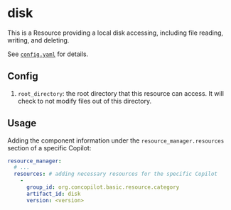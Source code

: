 # disk

This is a Resource providing a local disk accessing, including file reading, writing, and deleting.

See [`config.yaml`](./config.yaml) for details.

## Config

1. `root_directory`: the root directory that this resource can access.
   It will check to not modify files out of this directory.

## Usage

Adding the component information under the `resource_manager.resources` section of a specific Copilot:

```yaml
resource_manager:
  # ...
  resources: # adding necessary resources for the specific Copilot
    -
      group_id: org.concopilot.basic.resource.category
      artifact_id: disk
      version: <version>
```

